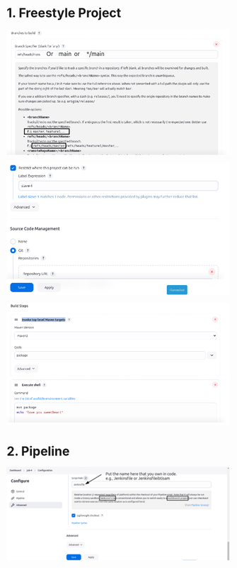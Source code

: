 # 1. Freestyle Project

![Specify the git branch](./images/Branch%20Specifier.png)

![Restrict the build to a specific node](./images/Slave%20Restriction.png)

![Build steps](./images/Build%20Steps%20for%20Java%20App.png)


# 2. Pipeline

![Specify Jenkinsfile Pipeline as Code](./images/Script%20Path.png) 